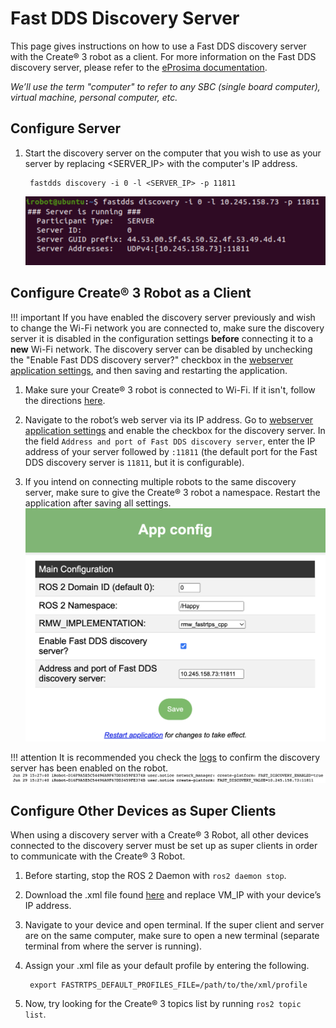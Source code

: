 # Fast DDS Discovery Server

This page gives instructions on how to use a Fast DDS discovery server with the Create® 3 robot as a client.
For more information on the Fast DDS discovery server, please refer to the [eProsima documentation](https://fast-dds.docs.eprosima.com/en/latest/fastdds/ros2/discovery_server/ros2_discovery_server.html).

*We’ll use the term "computer" to refer to any SBC (single board computer), virtual machine, personal computer, etc.*

## Configure Server

1. Start the discovery server on the computer that you wish to use as your server by replacing <SERVER_IP> with the computer's IP address.

        fastdds discovery -i 0 -l <SERVER_IP> -p 11811
   
     ![](./data/fastdds.png)

## Configure Create® 3 Robot as a Client
!!! important
    If you have enabled the discovery server previously and wish to change the Wi-Fi network you are connected to, make sure the discovery server it is disabled in the configuration settings **before** connecting it to a **new** Wi-Fi network.
    The discovery server can be disabled by unchecking the "Enable Fast DDS discovery server?" checkbox in the [webserver application settings](../../webserver/application/), and then saving and restarting the application. 

1. Make sure your Create® 3 robot is connected to Wi-Fi. If it isn't, follow the directions [here](../provision/).

1. Navigate to the robot’s web server via its IP address.
Go to [webserver application settings](../../webserver/application/) and enable the checkbox for the discovery server.
In the field `Address and port of Fast DDS discovery server`, enter the IP address of your server followed by `:11811` (the default port for the Fast DDS discovery server is `11811`, but it is configurable).

1. If you intend on connecting multiple robots to the same discovery server, make sure to give the Create® 3 robot a namespace.
Restart the application after saving all settings.
  ![](./data/app-config.png)

!!! attention
      It is recommended you check the [logs](../../webserver/logs/) to confirm the discovery server has been enabled on the robot. ![](./data/logs.png)

## Configure Other Devices as Super Clients 
When using a discovery server with a Create® 3 Robot, all other devices connected to the discovery server must be set up as super clients in order to communicate with the Create® 3 Robot.

1. Before starting, stop the ROS 2 Daemon with `ros2 daemon stop`.

1. Download the .xml file found [here](data/super_client_configuration_file.xml) and replace VM_IP with your device’s IP address.

1. Navigate to your device and open terminal. If the super client and server are on the same computer, make sure to open a new terminal (separate terminal from where the server is running).

1. Assign your .xml file as your default profile by entering the following.

        export FASTRTPS_DEFAULT_PROFILES_FILE=/path/to/the/xml/profile

1. Now, try looking for the Create® 3 topics list by running `ros2 topic list`.
